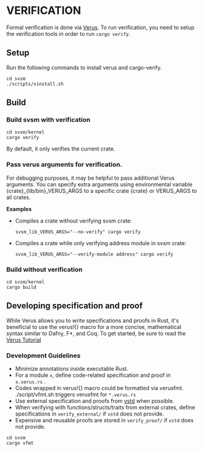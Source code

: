 # VERIFICATION

Formal verification is done via [Verus](https://github.com/verus-lang/verus).
To run verification, you need to setup the verification tools in order to run
`cargo verify`.

## Setup

Run the following commands to install verus and cargo-verify.

```
cd svsm
./scripts/vinstall.sh
```

## Build

### Build svsm with verification

```
cd svsm/kernel
cargo verify
```

By default, it only verifies the current crate.


### Pass verus arguments for verification.

For debugging purposes, it may be helpful to pass additional Verus arguments.
You can specify extra arguments using environmental variable
{crate}_{lib/bin}_VERUS_ARGS to a specific crate
{crate} or VERUS_ARGS to all crates.

**Examples**

* Compiles a crate without verifying svsm crate:

    ```
    svsm_lib_VERUS_ARGS="--no-verify" cargo verify
    ```

* Compiles a crate while only verifying address module in svsm crate:

    ```
    svsm_lib_VERUS_ARGS="--verify-module address" cargo verify
    ```



### Build without verification

```
cd svsm/kernel
cargo build
```

## Developing specification and proof

While Verus allows you to write specifications and proofs in Rust, it's
beneficial to use the verus!{} macro for a more concise, mathematical syntax
similar to Dafny, F*, and Coq. To get started, be sure to read the [Verus
Tutorial](https://verus-lang.github.io/verus/guide/overview.html)


### Development Guidelines

* Minimize annotations inside executable Rust.
* For a module `x`, define code-related specification and proof in `x.verus.rs` .
* Codes wrapped in verus!{} macro could be formatted via verusfmt.
  ./script/vfmt.sh triggers verusfmt for `*.verus.rs`
* Use external specification and proofs from
  [vstd](https://verus-lang.github.io/verus/verusdoc/vstd/) when possible.
* When verifying with functions/structs/traits from external crates, define
  specifications in `verify_external/` if `vstd` does not provide.
* Expensive and reusable proofs are stored in `verify_proof/` if `vstd` does not
  provide.

```
cd svsm
cargo vfmt
```
